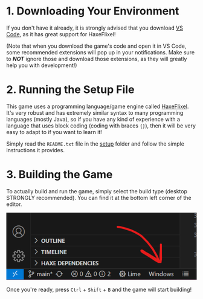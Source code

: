 # 1. Downloading Your Environment

If you don't have it already, it is strongly advised that you download [VS Code](https://code.visualstudio.com/), as 
it has great support for HaxeFlixel!

(Note that when you download the game's code and open it in VS Code, some recommended extensions will pop up in
your notifications. Make sure to ***NOT*** ignore those and download those extensions, as 
they will greatly help you with development!)

# 2. Running the Setup File

This game uses a programming language/game engine called [HaxeFlixel](https://haxeflixel.com/).
It's very robust and has extremely similar syntax to many programming languages (mostly Java), so
if you have any kind of experience with a language that uses block coding (coding with braces `{}`), 
then it will be very easy to adapt to if you want to learn it!

Simply read the `README.txt` file in the [setup](setup/README.txt) folder and follow the simple instructions it provides.

# 3. Building the Game

To actually build and run the game, simply select the 
build type (desktop STRONGLY recommended). You can find it at the bottom left
corner of the editor.

![Build Type Location](docs/build-type-loc.png/)

Once you're ready, press `Ctrl` + `Shift` + `B` and the game will start building!
